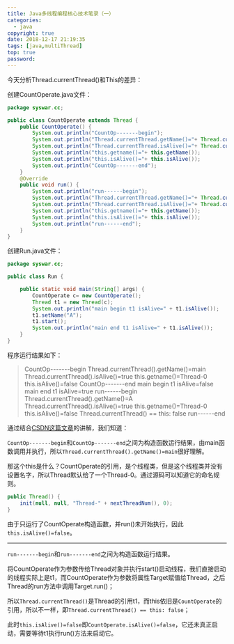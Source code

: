 ```yaml
---
title: Java多线程编程核心技术笔录（一）
categories:
  - java
copyright: true
date: 2018-12-17 21:19:35
tags: [java,multiThread]
top: true
password:
---
```


今天分析Thread.currentThread()和This的差异：

创建CountOperate.java文件：

```java
package syswar.cc;

public class CountOperate extends Thread {
	public CountOperate() {
		System.out.println("CountOp-------begin");
		System.out.println("Thread.currentThread.getName()="+ Thread.currentThread().getName());
		System.out.println("Thread.currentThread.isAlive()="+ Thread.currentThread().isAlive());
		System.out.println("this.getname()="+ this.getName());
		System.out.println("this.isAlive()="+ this.isAlive());
		System.out.println("CountOp-------end");
	}
	@Override
	public void run() {
		System.out.println("run------begin");
		System.out.println("Thread.currentThread.getName()="+ Thread.currentThread().getName());
		System.out.println("Thread.currentThread.isAlive()="+ Thread.currentThread().isAlive());
		System.out.println("this.getname()="+ this.getName());
		System.out.println("this.isAlive()="+ this.isAlive());
		System.out.println("run------end");
	}
}
```

创建Run.java文件：

<!-- more -->

```java
package syswar.cc;

public class Run {

	public static void main(String[] args) {
		CountOperate c= new CountOperate();
		Thread t1 = new Thread(c);
		System.out.println("main begin t1 isAlive=" + t1.isAlive());
		t1.setName("A");
		t1.start();
		System.out.println("main end t1 isAlive=" + t1.isAlive());
	}
}
```

程序运行结果如下：

> CountOp-------begin
> Thread.currentThread().getName()=main
> Thread.currentThread().isAlive()=true
> this.getname()=Thread-0
> this.isAlive()=false
> CountOp-------end
> main begin t1 isAlive=false
> main end t1 isAlive=true
> run------begin
> Thread.currentThread().getName()=A
> Thread.currentThread().isAlive()=true
> this.getname()=Thread-0
> this.isAlive()=false
> Thread.currentThread() == this: false
> run------end

通过结合[CSDN这篇文章](https://blog.csdn.net/yezis/article/details/57513130)的讲解，我们知道：

`CountOp-------begin`和`CountOp-------end`之间为构造函数运行结果，由main函数调用并执行，所以`Thread.currentThread().getName()=main`很好理解。

那这个this是什么？CountOperate的引用，是个线程类，但是这个线程类并没有设置名字，所以Thread默认给了一个Thread-0。通过源码可以知道它的命名规则。

```java
public Thread() {
	init(null, null, "Thread-" + nextThreadNum(), 0);
}
```

由于只运行了CountOperate构造函数，并run()未开始执行，因此`this.isAlive()=false`。

---

`run-------begin`和`run-------end`之间为构造函数运行结果。

将CountOperate作为参数传给Thread对象并执行start()启动线程，我们直接启动的线程实际上是t1，而CountOperate作为参数将属性Target赋值给Thread，之后Thread的run方法中调用Target.run()；

所以`Thread.currentThread()`是Thread的引用t1，而this依旧是`CountOperate`的引用，所以不一样，即`Thread.currentThread() == this: false`；

此时`this.isAlive()=false`即`CountOperate.isAlive()=false`，它还未真正启动，需要等待t1执行run()方法来启动它。